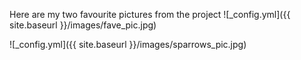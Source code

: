 Here are my two favourite pictures from the project
![_config.yml]({{ site.baseurl }}/images/fave_pic.jpg)

![_config.yml]({{ site.baseurl }}/images/sparrows_pic.jpg)
